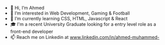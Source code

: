 - 👋 Hi, I’m Ahmed
- 👀 I’m interested in Web Development, Gaming & Football
- 🌱 I’m currently learning CSS, HTML, Javascript & React
- :mortar_board:  I'm a recent University Graduate looking for a entry level role as a front-end developer
- 📫 Reach me on Linkedin at www.linkedin.com/in/ahmed-muhammed-
